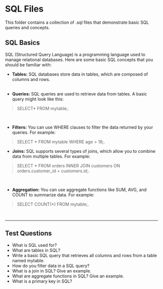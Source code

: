 # SQL Files
This folder contains a collection of .sql files that demonstrate basic SQL queries and concepts.

## SQL Basics
SQL (Structured Query Language) is a programming language used to manage relational databases. Here are some basic SQL concepts that you should be familiar with:

* __Tables:__ SQL databases store data in tables, which are composed of columns and rows. <br><br>

* __Queries:__ SQL queries are used to retrieve data from tables. A basic query might look like this: <br> 

>SELECT* FROM mytable;.
<br>

* __Filters:__ You can use WHERE clauses to filter the data returned by your queries. For example: <br>
>SELECT * FROM mytable WHERE age > 18;.

* __Joins:__ SQL supports several types of joins, which allow you to combine data from multiple tables. For example: <br>

>SELECT * FROM orders INNER JOIN customers ON orders.customer_id = customers.id;.
<br>

* __Aggregation:__ You can use aggregate functions like SUM, AVG, and COUNT to summarize data. For example: <br>

>SELECT COUNT(*) FROM mytable;.
<br>

---

## Test Questions
* What is SQL used for?
* What are tables in SQL?
* Write a basic SQL query that retrieves all columns and rows from a table named mytable.
* How do you filter data in a SQL query?
* What is a join in SQL? Give an example.
* What are aggregate functions in SQL? Give an example.
* What is a primary key in SQL?